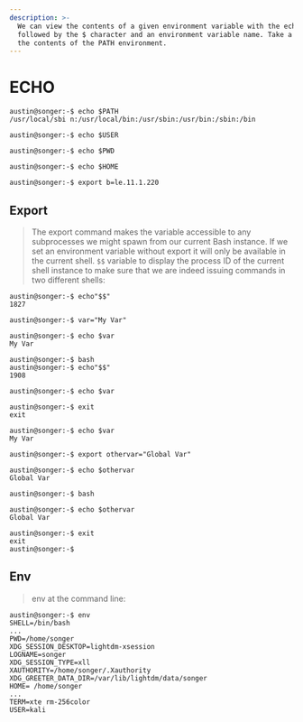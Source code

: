 ```yaml
---
description: >-
  We can view the contents of a given environment variable with the echo command
  followed by the $ character and an environment variable name. Take a look at
  the contents of the PATH environment.
---
```


# ECHO

```text
austin@songer:-$ echo $PATH
/usr/local/sbi n:/usr/local/bin:/usr/sbin:/usr/bin:/sbin:/bin
```

```text
austin@songer:-$ echo $USER
```

```text
austin@songer:-$ echo $PWD
```

```text
austin@songer:-$ echo $HOME
```

```text
austin@songer:-$ export b=le.11.1.220
```

## Export

> The export command makes the variable accessible to any subprocesses we might spawn from our current Bash instance. If we set an environment variable without export it will only be available in the current shell. `$$` variable to display the process ID of the current shell instance to make sure that we are indeed issuing commands in two different shells:

```text
austin@songer:-$ echo"$$"
1827
```

```text
austin@songer:-$ var="My Var"
```

```text
austin@songer:-$ echo $var
My Var
```

```text
austin@songer:-$ bash
austin@songer:-$ echo"$$"
1908
```

```text
austin@songer:-$ echo $var
```

```text
austin@songer:-$ exit
exit
```

```text
austin@songer:-$ echo $var
My Var
```

```text
austin@songer:-$ export othervar="Global Var"
```

```text
austin@songer:-$ echo $othervar
Global Var
```

```text
austin@songer:-$ bash
```

```text
austin@songer:-$ echo $othervar
Global Var
```

```text
austin@songer:-$ exit
exit
austin@songer:-$
```

## Env

> env at the command line:

```text
austin@songer:-$ env
SHELL=/bin/bash
...
PWD=/home/songer
XDG_SESSION_DESKTOP=lightdm-xsession
LOGNAME=songer
XDG_SESSION_TYPE=xll
XAUTHORITY=/home/songer/.Xauthority
XDG_GREETER_DATA_DIR=/var/lib/lightdm/data/songer
HOME= /home/songer
...
TERM=xte rm-256color
USER=kali
```

